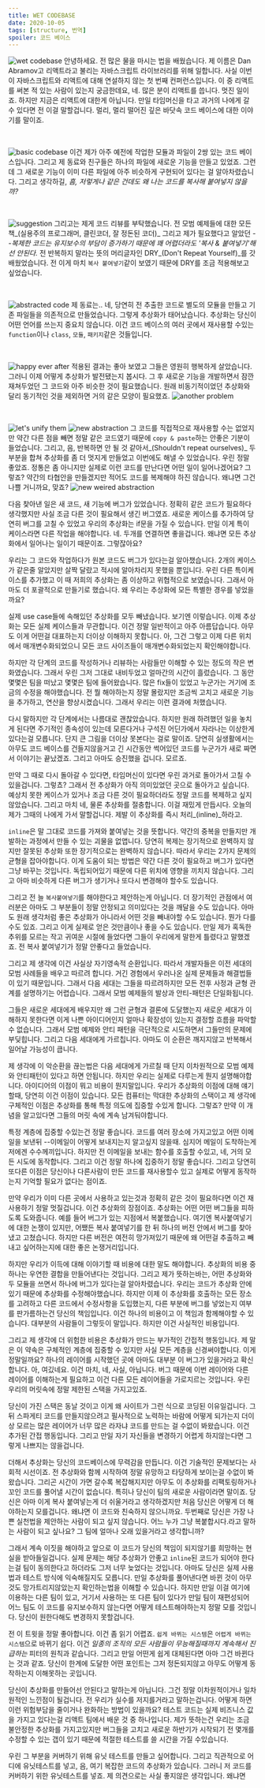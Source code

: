 ```yaml
---
title: WET CODEBASE
date: 2020-10-05
tags: [structure, 번역]
spoiler: 코드 베이스
---
```


![wet codebase](wet-codebase.png)
안녕하세요. 전 많은 물을 마시는 법을 배웠습니다. 제 이름은 Dan Abramov고 리액트라고 불리는 자바스크립트 라이브러리를 위해 일합니다. 사실 이번이 자바스크립트와 리액트에 대해 연설하지 않는 첫 번째 컨퍼런스입니다. 이 중 리액트를 써본 적 있는 사람이 있는지 궁금한데요, 네. 많은 분이 리액트를 씁니다. 멋진 일이죠. 하지만 지금은 리액트에 대한게 아닙니다. 만일 타임머신을 타고 과거의 나에게 갈 수 있다면 전 이걸 말할겁니다. 멀리, 멀리 떨어진 깊은 바닷속 코드 베이스에 대한 이야기를 말이죠.

&nbsp;

![basic codebase](basic-codebase.png)
이건 제가 아주 예전에 작업한 모듈과 파일이 2쌍 있는 코드 베이스입니다. 그리고 제 동료와 친구들은 하나의 파일에 새로운 기능을 만들고 있었죠. 그런데 그 새로운 기능이 이미 다른 파일에 아주 비슷하게 구현되어 있다는 걸 알아차렸습니다. 그리고 생각하길, _흠, 저렇게나 같은 건데도 왜 나는 코드를 복사해 붙여넣지 않을까?_

&nbsp;

![suggestion](dry-suggest.png)
그리고는 제게 코드 리뷰를 부탁했습니다. 전 모범 예제들에 대한 모든 책_(실용주의 프로그래머, 클린코더, 잘 정돈된 코더)_ 그리고 제가 필요했다고 알았던 _--복제한 코드는 유지보수의 부담이 증가하기 때문에 꽤 어렵더라도 '복사 & 붙여넣기'해선 안된다._ 전 반복하지 말라는 뜻의 머리글자인 DRY_(Don't Repeat Yourself)_를 갓 배웠었습니다. 전 이게 마치 `복사 붙여넣기`같이 보였기 때문에 DRY를 조금 적용해보고 싶었습니다.

&nbsp;

![abstracted code](abstraction.png)
제 동료는.. 네, 당연히 전 추출한 코드로 별도의 모듈을 만들고 기존 파일들을 의존적으로 만들었습니다. 그렇게 추상화가 태어났습니다. 추상화는 당신이 어떤 언어를 쓰는지 중요치 않습니다. 이건 코드 베이스의 여러 곳에서 재사용할 수있는 `function`이나 `class`, `모듈`, `패키지`같은 것들입니다.

&nbsp;

![happy ever after](happy-ever-after.png)
적용된 결과는 좋아 보였고 그들은 영원히 행복하게 살았습니다. 그러니 이제 어떻게 추상화가 발전됐는지 봅시다. 그 후 새로운 기능을 개발하면서 잠깐 재쳐두었던 그 코드와 아주 비슷한 것이 필요했습니다. 원래 비동기적이었던 추상화와 달리 동기적인 것을 제외하면 거의 같은 모양이 필요했죠.
![another problem](another-feature.png)

&nbsp;

![let's unify them](unify-them.png)
![new abstraction](new-abstraction.png)
그 코드를 직접적으로 재사용할 수는 없었지만 약간 다른 점을 빼면 정말 같은 코드였기 때문에 `copy & paste`하는 안좋은 기분이 들었습니다. 그리고, 음, 반복하면 안 될 것 같아서_(Shouldn't repeat ourselves)_ 두 부분을 합쳐 추상화를 좀 더 멋지게 만들었고 이번에도 해낼 수 있었습니다. 우린 정말 좋았죠. 정통은 좀 아니지만 실제로 이런 코드를 만난다면 어떤 일이 일어나겠어요? 그렇죠? 약간의 타협안을 만들겠지만 적어도 코드를 복제해야 하진 않습니다. 왜냐면 그건 나쁠 거니까요, 맞죠?
![new weired abstraction](what-are-we-made.png)

다음 찾아낸 일은 새 코드, 새 기능에 버그가 있었습니다. 정확히 같은 코드가 필요하다 생각했지만 사실 조금 다른 것이 필요해서 생긴 버그였죠. 새로운 케이스를 추가하여 당연히 버그를 고칠 수 있었고 우리의 추상화는 if문을 가질 수 있습니다. 만일 이게 특이 케이스라면 다른 작업을 해야합니다. 네. 두개를 연결하면 좋을겁니다. 왜냐면 모든 추상화에서 일어나는 일이기 때문이죠. 그렇잖아요?

우리는 그 코드와 작업하다가 원본 코드도 버그가 있다는걸 알아챘습니다. 2개의 케이스가 같은줄 알았지만 살짝 달랐고 적시에 알아차리지 못했을 뿐입니다. 우린 다른 특이케이스를 추가했고 이 때 저희의 추상화는 좀 이상하고 위협적으로 보였습니다. 그래서 아마도 더 포괄적으로 만들기로 했습니다. 왜 우리는 추상화에 모든 특별한 경우를 넣었을까요?

실제 use case들에 속해있던 추상화를 모두 빼냈습니다. 보기엔 이렇습니다. 이제 추상화는 모든 실제 케이스들과 무관합니다. 이건 정말 일반적이고 아주 아름답습니다. 아무도 이게 어떤걸 대표하는지 더이상 이해하지 못합니다. 아, 그건 그렇고 이제 다른 위치에서 매개변수화되었으니 모든 코드 사이즈들이 매개변수화되었는지 확인해야합니다.

하지만 각 단계의 코드를 작성하거나 리뷰하는 사람들만 이해할 수 있는 정도의 작은 변화였습니다. 그래서 우린 그저 그대로 내비두었고 얼마간의 시간이 흘렀습니다. 그 동안 몇몇은 팀을 떠났고 몇몇은 팀에 들어왔습니다. 많은 fix들이 있었고 누군가는 거기에 조금의 수정을 해야했습니다. 전 뭘 해야하는지 정말 몰랐지만 조금씩 고치고 새로운 기능을 추가하고, 연산을 향상시켰습니다. 그래서 우리는 이런 결과에 처했습니다.

다시 말하지만 각 단계에서는 나름대로 괜찮았습니다. 하지만 원래 하려했던 일을 놓치게 된다면 주기적인 종속성이 있는데 모른다거나 구석진 어딘가에서 자라나는 이상한게 있다는걸 모릅니다. 단지 큰 그림을 더이상 못본다는 걸로 말이죠. 당연히 실생활에서는 아무도 코드 베이스를 건들지않을거고 긴 시간동안 썩어있던 코드를 누군가가 새로 짜면서 이야기는 끝났겠죠. 그리고 아마도 승진했을 겁니다. 모르죠.

만약 그 때로 다시 돌아갈 수 있다면, 타임머신이 있다면 우린 과거로 돌아가서 고칠 수 있을겁니다. 그렇쵸? 그래서 전 추상화가 아직 의미있었던 곳으로 돌아가고 싶습니다. 예상치 못한 케이스가 있거나 조금 다른 것이 필요하더라도 정말 코드를 복제하고 싶지 않았습니다. 그리고 마치 네, 물론 추상화를 절충합니다. 이걸 재밌게 만듭시다. 오늘의 제가 그때의 나에게 가서 말할겁니다. 제발 이 추상화를 즉시 처리_(inline)_하라고.

`inline`은 말 그대로 코드를 가져와 붙여넣는 것을 뜻합니다. 약간의 중복을 만들지만 개발하는 과정에서 만들 수 있는 괴물을 없앱니다. 당연히 복제는 장기적으로 완벽하지 않지만 잘못된 추상화 또한 장기적으로는 완벽하지 않습니다. 따라서 우리는 2가지 문제의 균형을 잡아야합니다. 이게 도움이 되는 방법은 약간 다른 것이 필요하고 버그가 있다면 그냥 바꾸는 것입니다. 독립되어있기 때문에 다른 위치에 영향을 끼치지 않습니다. 그리고 아마 비슷하게 다른 버그가 생기거나 또다시 변경해야 할수도 있습니다.

그리고 전 늘 `복사붙여넣기`를 해야한다고 제안하는게 아닙니다. 더 장기적인 관점에서 여러분은 아마도 그 부분들이 정말 안정되고 의미있다는 것을 깨달을 수도 있습니다. 아마도 원래 생각처럼 좋은 추상화가 아니라서 어떤 것을 빼내야할 수도 있습니다. 뭔가 다를 수도 있죠. 그리고 이게 실제로 얻은 것만큼이나 좋을 수도 있습니다. 만일 제가 혹독한 추위를 모르는 작고 귀여운 시절에 들었다면 그들이 우리에게 말한게 틀렸다고 말했겠죠. 전 복사 붙여넣기가 정말 안좋다고 들었습니다.

그리고 제 생각에 이건 사실상 자기영속적 순환입니다. 따라서 개발자들은 이전 세대의 모범 사례들을 배우고 따르려 합니다. 거긴 경험에서 우러나온 실제 문제들과 해결법들이 있기 때문입니다. 그래서 다음 세대는 그들을 따르려하지만 모든 전후 사정과 균형 관계를 설명하기는 어렵습니다. 그래서 모범 예제들의 발상과 안티-패턴은 단일화됩니다.

그들은 새로운 세대에게 배우지만 왜 그런 균형과 결론에 도달했는지 새로운 세대가 이해하지 못한다면 이게 나쁜 아이디어인지 얼마나 확장성이 있는지 결정할 흐름을 파악할 수 없습니다. 그래서 모범 예제와 안티 패턴을 극단적으로 시도하면서 그들만의 문제에 부딪힙니다. 그리고 다음 세대에게 가르칩니다. 아마도 이 순환은 깨지지않고 반복해서 일어날 가능성이 큽니다.

제 생각에 이 악순환을 끊는법은 다음 세대에게 가르칠 때 단지 이차원적으로 모범 예제와 안티패턴이 있다고 하면 안됩니다. 하지만 우리는 실제로 다루는게 뭔지 설명해야합니다. 아이디어의 이점이 뭐고 비용이 뭔지말입니다. 우리가 추상화의 이점에 대해 얘기할때, 당연히 이건 이점이 있습니다. 모든 컴퓨터는 막대한 추상화의 스택이고 제 생각에 구체적인 이점은 추상화를 통해 특정 의도에 집중할 수있게 합니다. 그렇죠? 만약 이 개념을 알고있다면 그들의 머릿 속에 계속 남겨둬야합니다.

특정 계층에 집중할 수있는건 정말 좋습니다. 코드를 여러 장소에 가지고있고 어떤 이메일을 보낸뒤 --이메일이 어떻게 보내지는지 알고싶지 않을때. 심지어 메일이 도착하는게 저에겐 수수께끼입니다. 하지만 전 이메일을 보내는 함수를 호출할 수있고, 네, 거의 모든 시도에 동작합니다. 그리고 이건 정말 하나에 집중하기 정말 좋습니다. 그리고 당연히 또다른 이점은 당신이나 다른사람이 만든 코드를 재사용할수 있고 실제로 어떻게 동작하는지 기억할 필요가 없다는 점이죠.

만약 우리가 이미 다른 곳에서 사용하고 있는것과 정확히 같은 것이 필요하다면 이건 재사용하기 정말 멋질겁니다. 이건 추상화의 장점이죠. 추상화는 어떤 어떤 버그들을 피하도록 도와줍니다. 예를 들어 버그가 있는 지점에서 복붙했습니다. 여기엔 복사붙여넣기에 대한 논쟁이 있지만, 어쨌든 복사 붙여넣기를 한 뒤 하나의 버전 안에서 버그를 찾아냈고 고쳤습니다. 하지만 다른 버전은 여전히 망가져있기 때문에 왜 어떤걸 추출하고 빼내고 싶어하는지에 대한 좋은 논쟁거리입니다.

하지만 우리가 이득에 대해 이야기할 때 비용에 대한 말도 해야합니다. 추상화의 비용 중 하나는 우연한 결합을 만들어낸다는 것입니다. 그리고 제가 뜻하는바는, 어떤 추상화와 두 모듈을 쓰면서 하나에 버그가 있다는걸 알아차렸습니다. 우리는 코드가 추상화 안에 있기 때문에 추상화를 수정해야했습니다. 하지만 이제 이 추상화를 호출하는 모든 장소를 고려하고 다른 코드에서 수정사항을 도입했는지, 다른 부분에 버그를 넣었는지 여부를 판가름하는건 당신의 책임입니다. 이건 하나의 비용이고 이 책임과 함께해야할 수 있습니다. 대부분의 사람들이 그렇듯이 말입니다. 하지만 이건 사실적인 비용입니다.

그리고 제 생각에 더 위험한 비용은 추상화가 만드는 부가적인 간접적 행동입니다. 제 말은 이 약속은 구체적인 계층에 집중할 수 있지만 사실 모든 계층을 신경써야합니다. 이게 정말일까요? 하나의 레이어를 시작했던 곳에 아마도 대부분 이 버그가 있을거라고 확신합니다. 아, 여깄네요. 이건 마치, 네, 사실, 아닙니다. 버그 때문에 이번 레이어와 다른 레이어를 이해하는게 필요하고 이건 다른 모든 레이어들을 가로지르는 것입니다. 우린 우리의 머릿속에 정말 제한된 스택을 가지고있죠.

당신이 가진 스택은 동날 것이고 이게 왜 사이트가 그런 식으로 코딩된 이유일겁니다. 그 뒤 스파게티 코드를 만들지않으려고 필사적으로 노력하는 바람에 어떻게 되가는지 더이상 모르는 많은 레이어가 너무 많은 라자냐 코드를 만드는 걸 수없이 봐왔습니다. 이건 추가된 간접 행동입니다. 그리고 만일 자기 자신들을 변경하기 어렵게 하지않는다면 그렇게 나쁘지는 않을겁니다.

더해서 추상화는 당신의 코드베이스에 무력감을 만듭니다. 이건 기술적인 문제보다는 사회적 시선이죠. 전 추상화와 함께 시작하여 정말 유망하고 타당하게 보이는걸 수없이 봐왔습니다. 그리곤 시간이 가면 갈수록 복잡해지지만 아무도 이 추상화를 리팩토링하거나 꼬인 코드를 풀어낼 시간이 없습니다. 특히나 당신이 팀의 새로운 사람이라면 말이죠. 당신은 아마 이게 복사 붙여넣는게 더 쉬울거라고 생각하겠지만 처음 당신은 어떻게 더 해야하는지 모를겁니다. 왜냐면 이 코드와 친숙하지 않으니까요. 두번째로 당신은 가장 나쁜 실천법을 제안하는 사람이 되고 싶지 않습니다. 어느 누가 그냥 복붙합시다.라고 말하는 사람이 되고 싶나요? 그 팀에 얼마나 오래 있을거라고 생각합니까?

그래서 계속 이짓을 해야하고 앞으로 이 코드가 당신의 책임이 되지않기를 희망하는 현실을 받아들일겁니다. 실제 문제는 해당 추상화가 안좋고 `inline`된 코드가 되어야 한다는걸 팀이 동의한다고 하더라도 그저 너무 늦었다는 것입니다. 아마도 당신은 실제 사용법과 테스트 방식에 익숙해질지도 모릅니다. 만일 추상화를 풀어낸다면 바뀐 것이 아무것도 망가트리지않았는지 확인하는법을 이해할 수 있습니다. 하지만 만일 이걸 여기에 이용하는 다른 팀이 있고, 거기서 사용하는 또 다른 팀이 있다가 만일 팀이 재편성되어 어느 팀도 이 코드를 유지보수하지 않는다면 어떻게 테스트해야하는지 정말 모를 것입니다. 당신이 원한다해도 변경하지 못할겁니다. 

전 이 트윗을 정말 좋아합니다. 이건 좀 읽기 어렵죠. `쉽게 바뀌는 시스템`은 `어렵게 바뀌는 시스템`으로 바뀌기 쉽다. 이건 _일종의 조직의 모든 사람들이 무능해질때까지 계속해서 진급하는_ 피터의 원칙과 같습니다. 그리고 만일 어떤게 쉽게 대체된다면 아마 그건 바뀐다는 것과 같죠. 당신이 한계에 도달한 어떤 포인트는 그저 정돈되지않고 아무도 어떻게 동작하는지 이해못하는 곳입니다.

당신이 추상화를 만들어선 안된다고 말하는게 아닙니다. 그건 정말 이차원적이거나 일차원적인 느낀점이 될겁니다. 전 우리가 실수를 저지를거라고 말하는겁니다. 어떻게 하면 이런 위험부담을 줄이거나 완화하는 방법이 있을까요? 테스트 코드는 실제 비즈니스 값을 가지고 있다는걸 리액트 팀에서 배운 것 중 하나입니다. 제가 뜻하는건 우리는 조금 불안정한 추상화를 가지고있지만 버그들을 고치고 새로운 하반기가 시작되기 전 몇개를 수정할 수 있는 갭이 있기 때문에 적절한 테스트를 쓸 시간을 가질 수있습니다.

우린 그 부분을 커버하기 위해 유닛 테스트를 만들고 싶어합니다. 그리고 직관적으로 어디에 유닛테스트를 넣고, 음, 여기 복잡한 코드의 추상화가 있습니다. 그러니 저 코드를 커버하기 위한 유닛테스트를 넣죠. 제 의견으로는 사실 좋지않은 생각입니다. 왜냐면